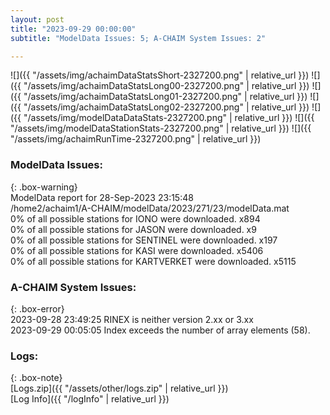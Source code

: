 ```yaml
---
layout: post
title: "2023-09-29 00:00:00"
subtitle: "ModelData Issues: 5; A-CHAIM System Issues: 2"

---
```


![]({{ "/assets/img/achaimDataStatsShort-2327200.png" | relative_url }})
![]({{ "/assets/img/achaimDataStatsLong00-2327200.png" | relative_url }})
![]({{ "/assets/img/achaimDataStatsLong01-2327200.png" | relative_url }})
![]({{ "/assets/img/achaimDataStatsLong02-2327200.png" | relative_url }})
![]({{ "/assets/img/modelDataDataStats-2327200.png" | relative_url }})
![]({{ "/assets/img/modelDataStationStats-2327200.png" | relative_url }})
![]({{ "/assets/img/achaimRunTime-2327200.png" | relative_url }})


### ModelData Issues:  
  
{: .box-warning}  
 ModelData report for 28-Sep-2023 23:15:48   
 /home2/achaim1/A-CHAIM/modelData/2023/271/23/modelData.mat   
 0% of all possible stations for IONO were downloaded. x894   
 0% of all possible stations for JASON were downloaded. x9   
 0% of all possible stations for SENTINEL were downloaded. x197   
 0% of all possible stations for KASI were downloaded. x5406   
 0% of all possible stations for KARTVERKET were downloaded. x5115   
  
### A-CHAIM System Issues:  
  
{: .box-error}  
2023-09-28 23:49:25 RINEX is neither version 2.xx or 3.xx  
2023-09-29 00:05:05 Index exceeds the number of array elements (58).  

### Logs:  
  
{: .box-note}  
[Logs.zip]({{ "/assets/other/logs.zip" | relative_url }})  
[Log Info]({{ "/logInfo" | relative_url }})  
